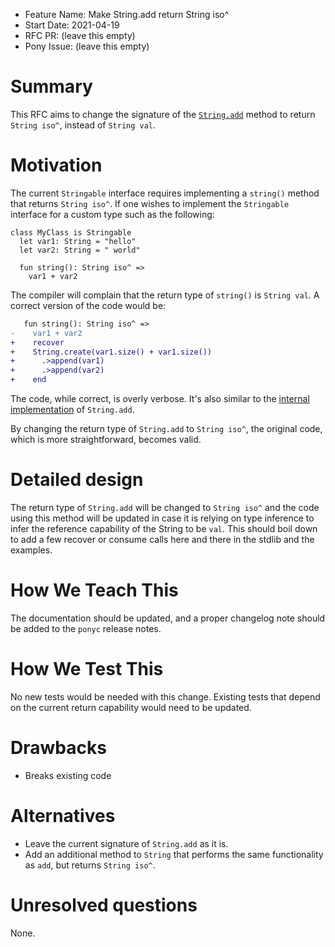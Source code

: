 - Feature Name: Make String.add return String iso^
- Start Date: 2021-04-19
- RFC PR: (leave this empty)
- Pony Issue: (leave this empty)

# Summary

This RFC aims to change the signature of the [`String.add`](https://stdlib.ponylang.io/builtin-String/#add) method to return `String iso^`, instead of `String val`.

# Motivation

The current `Stringable` interface requires implementing a `string()` method that returns `String iso^`. If one wishes to implement the `Stringable` interface for a custom type such as the following:

```pony
class MyClass is Stringable
  let var1: String = "hello"
  let var2: String = " world"

  fun string(): String iso^ =>
    var1 + var2
```

The compiler will complain that the return type of `string()` is `String val`. A correct version of the code would be:

```diff
   fun string(): String iso^ =>
-    var1 + var2
+    recover
+    String.create(var1.size() + var1.size())
+      .>append(var1)
+      .>append(var2)
+    end
```

The code, while correct, is overly verbose. It's also similar to the [internal implementation](https://github.com/ponylang/ponyc/blob/dec0b68d927ec7c5b84d7c5046061baf97cd8ebd/packages/builtin/string.pony#L1304-L1310) of `String.add`.

By changing the return type of `String.add` to `String iso^`, the original code, which is more straightforward, becomes valid.

# Detailed design

The return type of `String.add` will be changed to `String iso^` and the code using this method will be updated in case it is relying on type inference to infer the reference capability of the String to be `val`. This should boil down to add a few recover or consume calls here and there in the stdlib and the examples.

# How We Teach This

The documentation should be updated, and a proper changelog note should be added to the `ponyc` release notes.

# How We Test This

No new tests would be needed with this change. Existing tests that depend on the current return capability would need to be updated.

# Drawbacks

* Breaks existing code

# Alternatives

* Leave the current signature of `String.add` as it is.
* Add an additional method to `String` that performs the same functionality as `add`, but returns `String iso^`.

# Unresolved questions

None.
